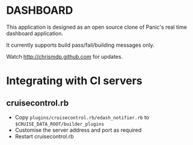 DASHBOARD
=========

This application is designed as an open source clone of Panic's real time dashboard application.

It currently supports build pass/fail/building messages only.

Watch http://chrismdp.github.com for updates.

Integrating with CI servers
===========================

cruisecontrol.rb
----------------
* Copy `plugins/cruisecontrol.rb/edash_notifier.rb` to `$CRUISE_DATA_ROOT/builder_plugins`
* Customise the server address and port as required
* Restart cruisecontrol.rb
